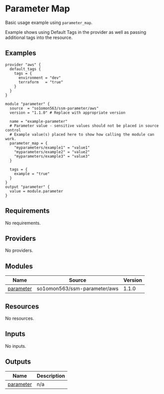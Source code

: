 # Parameter Map

Basic usage example using `parameter_map`.

Example shows using Default Tags in the provider as well as passing additional tags into the resource.
<!-- BEGINNING OF PRE-COMMIT-TERRAFORM DOCS HOOK -->


## Examples

```hcl
provider "aws" {
  default_tags {
    tags = {
      environment = "dev"
      terraform   = "true"
    }
  }
}

module "parameter" {
  source  = "so1omon563/ssm-parameter/aws"
  version = "1.1.0" # Replace with appropriate version

  name = "example-parameter"
  # Parameter value - sensitive values should not be placed in source control
  # Example value(s) placed here to show how calling the module can work.
  parameter_map = {
    "myparameters/example1" = "value1"
    "myparameters/example2" = "value2"
    "myparameters/example3" = "value3"
  }

  tags = {
    example = "true"
  }
}
output "parameter" {
  value = module.parameter
}
```

## Requirements

No requirements.

## Providers

No providers.

## Modules

| Name | Source | Version |
|------|--------|---------|
| <a name="module_parameter"></a> [parameter](#module\_parameter) | so1omon563/ssm-parameter/aws | 1.1.0 |

## Resources

No resources.

## Inputs

No inputs.

## Outputs

| Name | Description |
|------|-------------|
| <a name="output_parameter"></a> [parameter](#output\_parameter) | n/a |


<!-- END OF PRE-COMMIT-TERRAFORM DOCS HOOK -->
